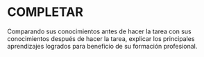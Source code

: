# COMPLETAR  
Comparando sus conocimientos antes de hacer la tarea con sus conocimientos después de hacer la tarea, explicar los principales aprendizajes logrados para beneficio de su formación profesional. 
